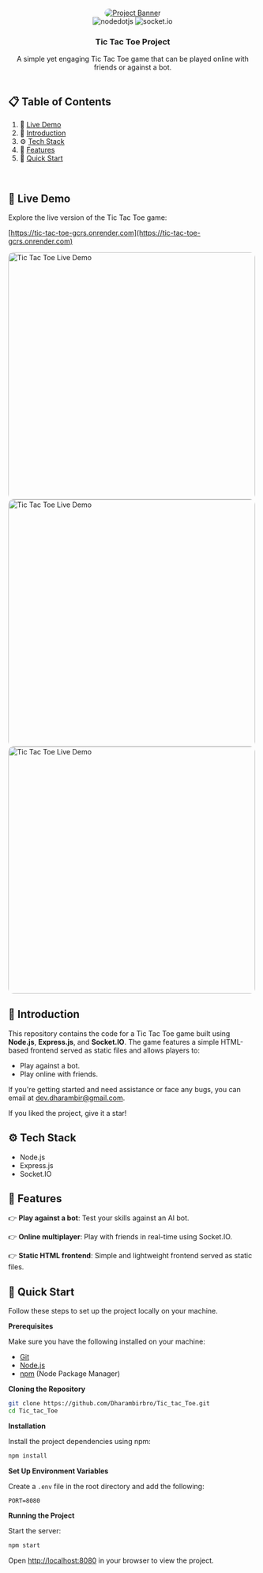 <div align="center">
  <br />
   <a href="https://tic-tac-toe-gcrs.onrender.com" target="_blank" style="border-radius: 30px; overflow: hidden; display: inline-block;">
  <img src="https://github.com/Dharambirbro/Tic_tac_Toe/blob/main/bot.jpeg" alt="Project Banner" style="border-radius: 30px; object-fit: cover;">
</a>


  <br />

  <div>
    <img src="https://img.shields.io/badge/-Node_JS-black?style=for-the-badge&logoColor=white&logo=nodedotjs&color=339933" alt="nodedotjs" />
    <img src="https://img.shields.io/badge/-Socket.IO-black?style=for-the-badge&logoColor=white&logo=socket.io&color=010101" alt="socket.io" />
  </div>

  <h3 align="center">Tic Tac Toe Project</h3>

   <div align="center">
     A simple yet engaging Tic Tac Toe game that can be played online with friends or against a bot.
    </div>
</div>

<br />

## 📋 <a name="table">Table of Contents</a>

1. 🚀 [Live Demo](#🚀-live-demo)
2. 🤖 [Introduction](#introduction)
3. ⚙️ [Tech Stack](#tech-stack)
4. 🔋 [Features](#features)
5. 🤸 [Quick Start](#quick-start)

<br />

## 🚀 Live Demo

Explore the live version of the Tic Tac Toe game:

[https://tic-tac-toe-gcrs.onrender.com](https://tic-tac-toe-gcrs.onrender.com)

<a href="https://tic-tac-toe-gcrs.onrender.com">
  <img src="https://github.com/Dharambirbro/Tic_tac_Toe/blob/main/home.jpeg" alt="Tic Tac Toe Live Demo" width="500" style="border-radius: 10px; margin-right: 20px;">
</a>

<a href="https://tic-tac-toe-gcrs.onrender.com">
  <img src="https://github.com/Dharambirbro/Tic_tac_Toe/blob/main/online.jpeg" alt="Tic Tac Toe Live Demo" width="500" style="border-radius: 10px;">
</a>

<a href="https://tic-tac-toe-gcrs.onrender.com">
  <img src="https://github.com/Dharambirbro/Tic_tac_Toe/blob/main/demo.jpeg" alt="Tic Tac Toe Live Demo" width="500" style="border-radius: 10px;">
</a>

## <a name="introduction">🤖 Introduction</a>

This repository contains the code for a Tic Tac Toe game built using **Node.js**, **Express.js**, and **Socket.IO**. The game features a simple HTML-based frontend served as static files and allows players to:

- Play against a bot.
- Play online with friends.

If you're getting started and need assistance or face any bugs, you can email at dev.dharambir@gmail.com.

If you liked the project, give it a star!

## <a name="tech-stack">⚙️ Tech Stack</a>

- Node.js
- Express.js
- Socket.IO

## <a name="features">🔋 Features</a>

👉 **Play against a bot**: Test your skills against an AI bot.

👉 **Online multiplayer**: Play with friends in real-time using Socket.IO.

👉 **Static HTML frontend**: Simple and lightweight frontend served as static files.

## <a name="quick-start">🤸 Quick Start</a>

Follow these steps to set up the project locally on your machine.

**Prerequisites**

Make sure you have the following installed on your machine:

- [Git](https://git-scm.com/)
- [Node.js](https://nodejs.org/en)
- [npm](https://www.npmjs.com/) (Node Package Manager)

**Cloning the Repository**

```bash
git clone https://github.com/Dharambirbro/Tic_tac_Toe.git
cd Tic_tac_Toe
```

**Installation**

Install the project dependencies using npm:

```bash
npm install
```

**Set Up Environment Variables**

Create a `.env` file in the root directory and add the following:

```env
PORT=8080
```

**Running the Project**

Start the server:

```bash
npm start
```

Open [http://localhost:8080](http://localhost:8080) in your browser to view the project.
